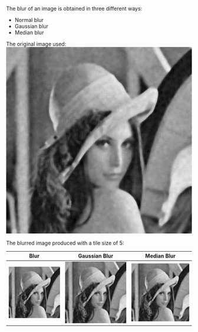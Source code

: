 The blur of an image is obtained in three different ways:
- Normal blur
- Gaussian blur
- Median blur  
  
The original image used:  
![Original Image](./lena.jpeg)  

The blurred image produced with a tile size of 5:  

Blur | Gaussian Blur | Median Blur  
--- | --- | ---  
![Blur](./lena-blur.jpeg) | ![Gaussian Blur](./lena-gaussian-blur.jpeg) | ![Median Blur](./lena-median-blur.jpeg)  